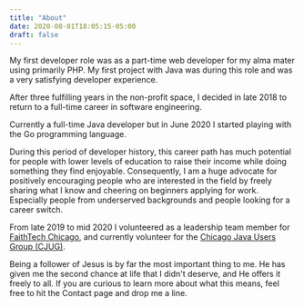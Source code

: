 ```yaml
---
title: "About"
date: 2020-08-01T18:05:15-05:00
draft: false
---
```

My first developer role was as a part-time web developer for my alma mater using primarily PHP.
My first project with Java was during this role and was a very satisfying developer experience.

After three fulfilling years in the non-profit space, I decided in late 2018 to return to a
full-time career in software engineering.

Currently a full-time Java developer but in June 2020 I started playing with the Go programming
language.

During this period of developer history, this career path has much potential for people with
lower levels of education to raise their income while doing something they find enjoyable.
Consequently, I am a huge advocate for positively encouraging people who are interested in
the field by freely sharing what I know and cheering on beginners applying for work. Especially
people from underserved backgrounds and people looking for a career switch. 

From late 2019 to mid 2020 I volunteered as a leadership team member for
[FaithTech Chicago](https://faithtech.com/cities/chicago/), and currently volunteer for the
[Chicago Java Users Group (CJUG)](https://cjug.org/).

Being a follower of Jesus is by far the most important thing to me. He has given me the
second chance at life that I didn't deserve, and He offers it freely to all. If you are
curious to learn more about what this means, feel free to hit the Contact page and drop 
me a line.